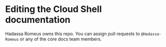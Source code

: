 # Editing the Cloud Shell documentation

Hadassa Romeus owns this repo. You can assign pull requests to `@Hadassa-Romeus` or any of the core docs team members. 
